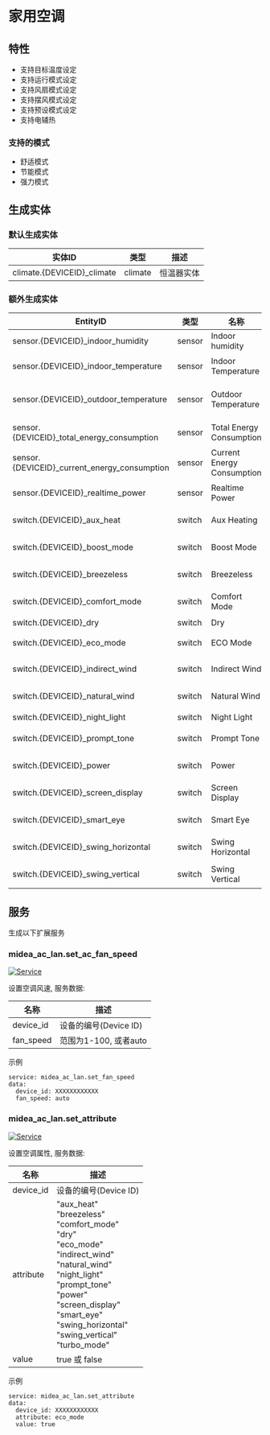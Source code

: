 # 家用空调
## 特性
- 支持目标温度设定
- 支持运行模式设定
- 支持风扇模式设定
- 支持摆风模式设定
- 支持预设模式设定
- 支持电辅热

### 支持的模式
- 舒适模式
- 节能模式
- 强力模式

## 生成实体
### 默认生成实体
实体ID | 类型 | 描述
--- | --- | ---
climate.{DEVICEID}_climate | climate | 恒温器实体

### 额外生成实体

EntityID | 类型 | 名称 | 描述
--- | --- | --- | --- 
sensor.{DEVICEID}_indoor_humidity | sensor | Indoor humidity | 湿度
sensor.{DEVICEID}_indoor_temperature | sensor | Indoor Temperature | 室内温度
sensor.{DEVICEID}_outdoor_temperature | sensor | Outdoor Temperature | 室外机温度
sensor.{DEVICEID}_total_energy_consumption | sensor | Total Energy Consumption | 总能耗
sensor.{DEVICEID}_current_energy_consumption | sensor | Current Energy Consumption | 当前能耗
sensor.{DEVICEID}_realtime_power | sensor | Realtime Power | 实时功率
switch.{DEVICEID}_aux_heat | switch | Aux Heating | 电辅热
switch.{DEVICEID}_boost_mode | switch | Boost Mode | 强劲模式
switch.{DEVICEID}_breezeless | switch | Breezeless | 无风感
switch.{DEVICEID}_comfort_mode | switch | Comfort Mode | 舒省模式
switch.{DEVICEID}_dry | switch | Dry | 干燥
switch.{DEVICEID}_eco_mode | switch | ECO Mode | ECO模式
switch.{DEVICEID}_indirect_wind | switch | Indirect Wind | 防直吹
switch.{DEVICEID}_natural_wind | switch | Natural Wind | 自然风
switch.{DEVICEID}_night_light | switch | Night Light | 夜灯
switch.{DEVICEID}_prompt_tone | switch | Prompt Tone | 提示音
switch.{DEVICEID}_power | switch | Power | 电源开关
switch.{DEVICEID}_screen_display | switch | Screen Display | 屏幕显示
switch.{DEVICEID}_smart_eye | switch | Smart Eye | 智慧眼
switch.{DEVICEID}_swing_horizontal | switch | Swing Horizontal | 水平摆风
switch.{DEVICEID}_swing_vertical | switch | Swing Vertical | 垂直摆风

## 服务
生成以下扩展服务

### midea_ac_lan.set_ac_fan_speed

[![Service](https://my.home-assistant.io/badges/developer_call_service.svg)](https://my.home-assistant.io/redirect/developer_call_service/?service=midea_ac_lan.set_ac_fan_speed)

设置空调风速, 服务数据:

名称 | 描述
--- | ---
device_id | 设备的编号(Device ID)
fan_speed | 范围为1-100, 或者auto

示例
```
service: midea_ac_lan.set_fan_speed
data:
  device_id: XXXXXXXXXXXX
  fan_speed: auto
```

### midea_ac_lan.set_attribute

[![Service](https://my.home-assistant.io/badges/developer_call_service.svg)](https://my.home-assistant.io/redirect/developer_call_service/?service=midea_ac_lan.set_attribute)

设置空调属性, 服务数据:

名称 | 描述
--- | ---
device_id | 设备的编号(Device ID)
attribute | "aux_heat"<br/>"breezeless"<br/>"comfort_mode"<br/>"dry"<br/>"eco_mode"<br/>"indirect_wind"<br/>"natural_wind"<br/>"night_light"<br/>"prompt_tone"<br/>"power"<br />"screen_display"<br/>"smart_eye"<br/>"swing_horizontal"<br/>"swing_vertical"<br/>"turbo_mode"
value | true 或 false

示例
```
service: midea_ac_lan.set_attribute
data:
  device_id: XXXXXXXXXXXX
  attribute: eco_mode
  value: true
```